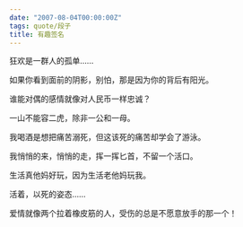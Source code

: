 ```yaml
---
date: "2007-08-04T00:00:00Z"
tags: quote/段子
title: 有趣签名
---
```


狂欢是一群人的孤单……

如果你看到面前的阴影，别怕，那是因为你的背后有阳光。

谁能对偶的感情就像对人民币一样忠诚？

一山不能容二虎，除非一公和一母。

我喝酒是想把痛苦溺死，但这该死的痛苦却学会了游泳。 

我悄悄的来，悄悄的走，挥一挥匕首，不留一个活口。

生活真他妈好玩，因为生活老他妈玩我。

活着，以死的姿态……

爱情就像两个拉着橡皮筋的人，受伤的总是不愿意放手的那一个！
